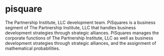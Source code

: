 # pisquare
The Partnership Institute, LLC development team.
PiSquares is a business segment of The Partnership Institute, LLC that handles business development strategies through strategic alliances.
PiSquares manages the corporate functions of The Partnership Institute, LLC as well as business development strategies through strategic alliances, and the assignment of mathematical probabilities.
